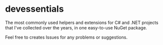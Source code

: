 # devessentials

The most commonly used helpers and extensions for C# and .NET projects that I've collected over the years, in one easy-to-use NuGet package.

Feel free to creates Issues for any problems or suggestions.
